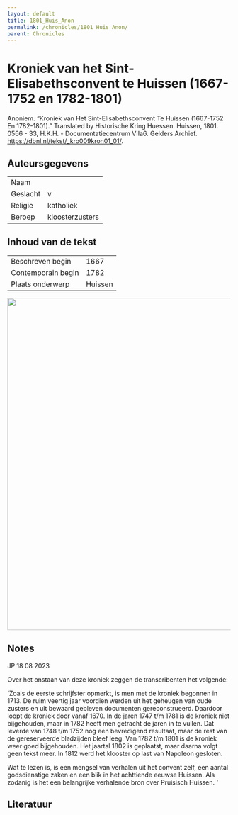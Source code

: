 ```yaml
---
layout: default
title: 1801_Huis_Anon
permalink: /chronicles/1801_Huis_Anon/
parent: Chronicles
--- 
```



# Kroniek van het Sint-Elisabethsconvent te Huissen (1667-1752 en 1782-1801) 

Anoniem. “Kroniek van Het Sint-Elisabethsconvent Te Huissen (1667-1752 En 1782-1801).” Translated by Historische Kring Huessen. Huissen, 1801. 0566 - 33, H.K.H. - Documentatiecentrum VIIa6. Gelders Archief. https://dbnl.nl/tekst/_kro009kron01_01/. 

## Auteursgegevens 

| | | 
| --------------- | --------------- | 
| Naam |   | 
| Geslacht | v | 
| Religie | katholiek | 
| Beroep | kloosterzusters | 

## Inhoud van de tekst 

| | | 
| --------------- | --------------- | 
| Beschreven begin | 1667 | 
| Contemporain begin | 1782 | 
| Plaats onderwerp | Huissen | 

[<img src="..\..\barplots_chronicles\1801_Huis_Anon.jpg" width="750"/>](..\..\barplots_chronicles\1801_Huis_Anon.jpg) 

## Notes 

JP 18 08 2023

Over het onstaan van deze kroniek zeggen de transcribenten het volgende:

‘Zoals de eerste schrijfster opmerkt, is men met de kroniek begonnen in 1713.
De ruim veertig jaar voordien werden uit het geheugen van oude zusters en uit
bewaard gebleven documenten gereconstrueerd. Daardoor loopt de kroniek door
vanaf 1670. In de jaren 1747 t/m 1781 is de kroniek niet bijgehouden, maar in
1782 heeft men getracht de jaren in te vullen. Dat leverde van 1748 t/m 1752
nog een bevredigend resultaat, maar de rest van de gereserveerde bladzijden
bleef leeg. Van 1782 t/m 1801 is de kroniek weer goed bijgehouden. Het jaartal
1802 is geplaatst, maar daarna volgt geen tekst meer. In 1812 werd het
klooster op last van Napoleon gesloten.  

Wat te lezen is, is een mengsel van verhalen uit het convent zelf, een aantal
godsdienstige zaken en een blik in het achttiende eeuwse Huissen. Als zodanig
is het een belangrijke verhalende bron over Pruisisch Huissen. ‘



## Literatuur 

